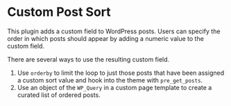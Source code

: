 # Custom Post Sort

This plugin adds a custom field to WordPress posts. Users can specify the order in which posts should appear by adding a numeric value to the custom field. 

There are several ways to use the resulting custom field.

1. Use `orderby` to limit the loop to just those posts that have been assigned a custom sort value and hook into the theme with `pre_get_posts`.
2. Use an object of the `WP_Query` in a custom page template to create a curated list of ordered posts. 